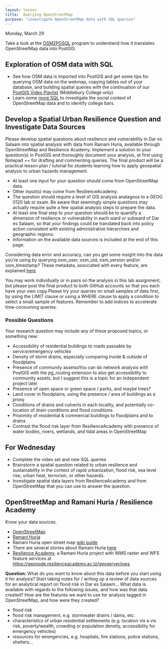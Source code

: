 ```yaml
---
layout: lesson
title:  Querying OpenStreetMap
purpose: "investigate OpenStreetMap data with SQL queries"
---
```


Monday, March 29

Take a look at the [OSM2PGSQL](https://osm2pgsql.org/) program to understand how it translates OpenStreetMap data into PostGIS. 
  
## Exploration of OSM data with SQL

- See how OSM data is imported into PostGIS and get some tips for querying OSM data on the webmap, copying tables out of your database, and building spatial queries with the continuation of our [PostGIS Video Playlist](https://midd.hosted.panopto.com/Panopto/Pages/Sessions/List.aspx?folderID=beda027d-3b8e-4700-9ae7-acf4012bdc0e) (Middlebury College only)
- Learn some [more SQL](assets/osm_sql.sql) to investigate the social context of OpenStreetMap data and to identify college bars.

## Develop a Spatial Urban Resilience Question and Investigate Data Sources

Please develop spatial questions about resilience and vulnerability in Dar es Salaam into spatial analysis with data from Ramani Huria, available through OpenStreetMap and Resilience Academy. Implement a solution to your question(s) in PostGIS and thoroughly document your analysis, at first using Notepad ++ for drafting and commenting queries. The final product will be a practical lesson plan / tutorial for students learning how to apply geospatial analysis to urban hazards management.

- At least one input for your question should come from OpenStreetMap data.
- Other input(s) may come from ResilienceAcademy.
- The question should require a level of GIS analysis analagous to a GEOG 0120 lab or exam. Be aware that seemingly simple questions may actually require quite a few spatial analysis steps to prepare the data.
- At least one final step to your question should be to quantify a dimension of resilience or vulnerability in each ward or subward of Dar es Salaam, so that your findings could be translated back into policy action consistent with existing administrative hierarchies and geographic regions.
- Information on the available data sources is included at the end of this page.

Considering data error and accuracy, can you get some insight into the data you’re using by querying osm_user, osm_uid, osm_version and/or osm_timestamp? These metadata, associated with every feature, are explained [here](https://wiki.openstreetmap.org/wiki/Elements)

You may work individually or in pairs on the analysis in this lab assignment, but please post the final product to both GitHub accounts so that you each have your own copy.Please try your queries on small samples of data first, by using the LIMIT clause or using a WHERE clause to apply a condition to select a small sample of features. Remember to add indices to accelerate time-consuming queries. 

### Possible Questions

Your research question may include any of these proposed topics, or something new:

- Accessibility of residential buildings to roads passable by service/emergency vehicles 
- Density of storm drains, especially comparing inside & outside of floodplains
- Presence of community assetsoYou can do network analysis with PostGIS with the pg_routing extension to also get accessibility to community assets, but I suggest this is a topic for an independent project later 
- Presence of open space or green space / parks, and maybe trees? 
- Land cover in floodplains, using the presence / area of buildings as a proxy 
- Conditions of drains and culverts in each locality, and potentially co-location of drain conditions and flood conditions 
- Proximity of residential & commercial buildings to floodplains and to drains
- Contrast the flood risk layer from ResilienceAcademy with presence of water bodies, rivers, wetlands, and tidal areas in OpenStreetMap

## For Wednesday
- Complete the video set and new SQL queries
- Brainstorm a spatial question related to urban resilience and sustainability in the context of rapid urbanization, flood risk, sea level rise, urban heat, terrorism, or other hazards.
- Investigate spatial data layers from ResilienceAcademy and from OpenStreetMap that you can use to answer the question.

## OpenStreetMap and Ramani Huria / Resilience Academy

Know your data sources.

- [OpenStreetMap](https://www.openstreetmap.org/#map=12/-6.8162/39.2203)
- [Ramani Huria](http://ramanihuria.org/)
- Ramani Huria open street map [wiki guide](https://wiki.openstreetmap.org/wiki/Dar_es_Salaam/Ramani_Huria)
- There are several stories about Ramani Huria [here](https://opendri.org/tag/tanzania/)
- [Resilience Academy](https://resilienceacademy.ac.tz/), a Ramani Huria project with WMS raster and WFS feature services at https://geonode.resilienceacademy.ac.tz/geoserver/ows

**Question:** What do you want to know about this data before you start using it for analysis? Start taking notes for / writing up a review of data sources for an analytical report on flood risk in Dar es Salaam... What data is available with regards to the following issues, and how was that data created? How are the features we want to use for analysis tagged in OpenStreetMap, and how were they created?

- flood risk
- flood risk management, e.g. stormwater drains / dams, etc.
- characteristics of urban residential settlements (e.g. location vis a vis risk, poverty/wealth, crowding or population density, accessibility for emergency vehicles)
- resources for emergencies, e.g. hospitals, fire stations, police stations, shelters...